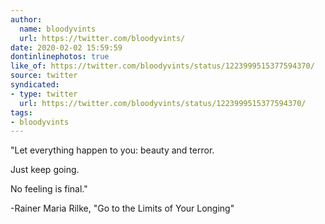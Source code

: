 ```yaml
---
author:
  name: bloodyvints
  url: https://twitter.com/bloodyvints/
date: 2020-02-02 15:59:59
dontinlinephotos: true
like_of: https://twitter.com/bloodyvints/status/1223999515377594370/
source: twitter
syndicated:
- type: twitter
  url: https://twitter.com/bloodyvints/status/1223999515377594370/
tags:
- bloodyvints
---
```


"Let everything happen to you: beauty and terror.

Just keep going. 

No feeling is final."



-Rainer Maria Rilke, "Go to the Limits of Your Longing"